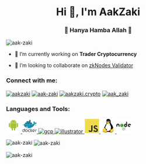 <h1 align="center">Hi 👋, I'm AakZaki</h1>
<h3 align="center">🌟 Hanya Hamba Allah 🌟</h3>

<p align="left"> <img src="https://komarev.com/ghpvc/?username=aak-zaki&label=Profile%20views&color=0e75b6&style=flat" alt="aak-zaki" /> </p>

- 🔭 I’m currently working on **Trader Cryptocurrency**

- 👯 I’m looking to collaborate on [zkNodes Validator](https://zknodes.org/)

<h3 align="left">Connect with me:</h3>
<p align="left">
<a href="https://twitter.com/aakzaki" target="blank"><img align="center" src="https://raw.githubusercontent.com/rahuldkjain/github-profile-readme-generator/master/src/images/icons/Social/twitter.svg" alt="aakzaki" height="30" width="40" /></a>
<a href="https://linkedin.com/in/aak-zaki" target="blank"><img align="center" src="https://raw.githubusercontent.com/rahuldkjain/github-profile-readme-generator/master/src/images/icons/Social/linked-in-alt.svg" alt="aak-zaki" height="30" width="40" /></a>
<a href="https://fb.com/aakzaki.crypto" target="blank"><img align="center" src="https://raw.githubusercontent.com/rahuldkjain/github-profile-readme-generator/master/src/images/icons/Social/facebook.svg" alt="aakzaki.crypto" height="30" width="40" /></a>
<a href="https://instagram.com/aak_zaki" target="blank"><img align="center" src="https://raw.githubusercontent.com/rahuldkjain/github-profile-readme-generator/master/src/images/icons/Social/instagram.svg" alt="aak_zaki" height="30" width="40" /></a>
</p>

<h3 align="left">Languages and Tools:</h3>
<p align="left"> <a href="https://developer.android.com" target="_blank" rel="noreferrer"> <img src="https://raw.githubusercontent.com/devicons/devicon/master/icons/android/android-original-wordmark.svg" alt="android" width="40" height="40"/> </a> <a href="https://www.docker.com/" target="_blank" rel="noreferrer"> <img src="https://raw.githubusercontent.com/devicons/devicon/master/icons/docker/docker-original-wordmark.svg" alt="docker" width="40" height="40"/> </a> <a href="https://cloud.google.com" target="_blank" rel="noreferrer"> <img src="https://www.vectorlogo.zone/logos/google_cloud/google_cloud-icon.svg" alt="gcp" width="40" height="40"/> </a> <a href="https://www.adobe.com/in/products/illustrator.html" target="_blank" rel="noreferrer"> <img src="https://www.vectorlogo.zone/logos/adobe_illustrator/adobe_illustrator-icon.svg" alt="illustrator" width="40" height="40"/> </a> <a href="https://developer.mozilla.org/en-US/docs/Web/JavaScript" target="_blank" rel="noreferrer"> <img src="https://raw.githubusercontent.com/devicons/devicon/master/icons/javascript/javascript-original.svg" alt="javascript" width="40" height="40"/> </a> <a href="https://www.linux.org/" target="_blank" rel="noreferrer"> <img src="https://raw.githubusercontent.com/devicons/devicon/master/icons/linux/linux-original.svg" alt="linux" width="40" height="40"/> </a> <a href="https://nodejs.org" target="_blank" rel="noreferrer"> <img src="https://raw.githubusercontent.com/devicons/devicon/master/icons/nodejs/nodejs-original-wordmark.svg" alt="nodejs" width="40" height="40"/> </a> </p>

<p><img align="left" src="https://github-readme-stats.vercel.app/api/top-langs?username=aak-zaki&show_icons=true&locale=en&layout=compact" alt="aak-zaki" /></p>

<p>&nbsp;<img align="center" src="https://github-readme-stats.vercel.app/api?username=aak-zaki&show_icons=true&locale=en" alt="aak-zaki" /></p>

<p><img align="center" src="https://github-readme-streak-stats.herokuapp.com/?user=aak-zaki&" alt="aak-zaki" /></p>
